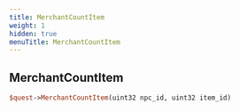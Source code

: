 ```yaml
---
title: MerchantCountItem
weight: 1
hidden: true
menuTitle: MerchantCountItem
---
```

## MerchantCountItem
```perl
$quest->MerchantCountItem(uint32 npc_id, uint32 item_id)
```